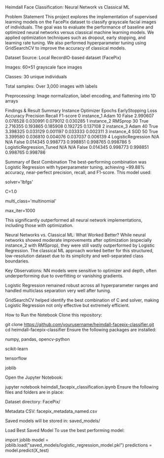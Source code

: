 Heimdall Face Classification: Neural Network vs Classical ML

Problem Statement
This project explores the implementation of supervised learning models on the FacePix dataset to classify grayscale facial images of individuals.
The goal was to evaluate the performance of baseline and optimized neural networks versus classical machine learning models.
We applied optimization techniques such as dropout, early stopping, and learning rate tuning.
We also performed hyperparameter tuning using GridSearchCV to improve the accuracy of classical models.

Dataset
Source: Local RecordIO-based dataset (FacePix)

Images: 60×51 grayscale face images

Classes: 30 unique individuals

Total samples: Over 3,000 images with labels

Preprocessing: Image normalization, label encoding, and flattening into 1D arrays

Findings & Result Summary
Instance	     Optimizer         	Epochs	    EarlyStopping	     Loss	    Accuracy	     Precision	      Recall	          F1-score
  0	       instance_1	          Adam	10	       False        2.990607    0.078528	     0.030991	       0.079012           0.030285
  1  	     instance_2   	   RMSprop	30	       True	        2.716355	  0.193865	     0.185908	       0.192725           0.137108
  2	       instance_3	          Adam	40	       True	        3.398325	  0.033129	     0.001197        0.033333           0.002311
  3        instance_4           	SGD	50	       True	        3.399580	  0.036810	     0.004076	       0.037037           0.006139
  4	    LogisticRegression	     N/A	N/A	       False	      0.014345	  0.998773	     0.998851	       0.998765           0.998786
  5	    LogisticRegression_Tuned	N/A	N/A	       False	      0.014345	  0.998773	     0.998851	       0.998765           0.998786


Summary of Best Combination
The best-performing combination was Logistic Regression with hyperparameter tuning, achieving ~99.88% accuracy, near-perfect precision, recall, and F1-score. This model used:

solver='lbfgs'

C=1.0

multi_class='multinomial'

max_iter=1000

This significantly outperformed all neural network implementations, including those with optimization.

Neural Networks vs. Classical ML: What Worked Better?
While neural networks showed moderate improvements after optimization (especially instance_2 with RMSprop), they were still vastly outperformed by Logistic Regression. The classical ML approach worked better for this structured, low-resolution dataset due to its simplicity and well-separated class boundaries.

Key Observations:
NN models were sensitive to optimizer and depth, often underperforming due to overfitting or vanishing gradients.

Logistic Regression remained robust across all hyperparameter ranges and handled multiclass separation very well after tuning.

GridSearchCV helped identify the best combination of C and solver, making Logistic Regression not only effective but extremely efficient.

How to Run the Notebook
Clone this repository:

git clone https://github.com/yourusername/heimdall-facepix-classifier.git
cd heimdall-facepix-classifier
Ensure the following packages are installed:

numpy, pandas, opencv-python

scikit-learn

tensorflow

joblib

Open the Jupyter Notebook:

jupyter notebook heimdall_facepix_classification.ipynb
Ensure the following files and folders are in place:

Dataset directory: FacePix/

Metadata CSV: facepix_metadata_named.csv

Saved models will be stored in: saved_models/




Load Best Saved Model
To use the best performing model:

import joblib
model = joblib.load("saved_models/logistic_regression_model.pkl")
predictions = model.predict(X_test)

